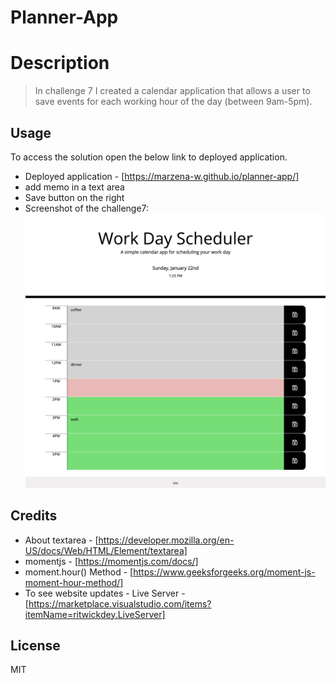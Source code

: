 # Planner-App

# Description 
> In challenge 7 I created a calendar application that allows a user to save events for each working hour of the day (between 9am-5pm). 


## Usage 
To access the solution open the below link to deployed application.
* Deployed application - [https://marzena-w.github.io/planner-app/]
* add memo in a text area
* Save button on the right
* Screenshot of the challenge7:
![Screenshot](./images/challenge7-planner.png)


## Credits

* About textarea - [https://developer.mozilla.org/en-US/docs/Web/HTML/Element/textarea]
* momentjs - [https://momentjs.com/docs/]
* moment.hour() Method - [https://www.geeksforgeeks.org/moment-js-moment-hour-method/]
* To see website updates - Live Server - [https://marketplace.visualstudio.com/items?itemName=ritwickdey.LiveServer]


## License
MIT
